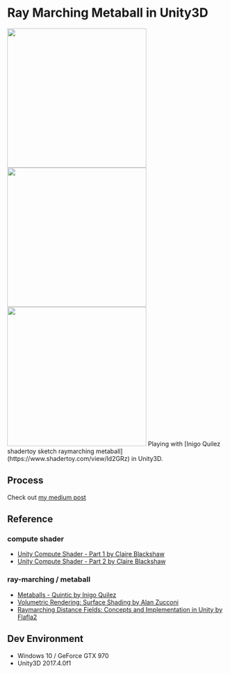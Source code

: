 # Ray Marching Metaball in Unity3D
<img src="https://github.com/avseoul/Unity3D_RayMarching_MetaBall/blob/master/preview0.gif" width="320">   
<img src="https://github.com/avseoul/Unity3D_RayMarching_MetaBall/blob/master/preview1.gif" width="320">
<img src="https://github.com/avseoul/Unity3D_RayMarching_MetaBall/blob/master/preview2.gif" width="320">
Playing with [Inigo Quilez shadertoy sketch raymarching metaball](https://www.shadertoy.com/view/ld2GRz) in Unity3D.

## Process
Check out [my medium post](https://medium.com/@avseoul/ray-marching-metaball-in-unity3d-fc6f83766c5d) 

## Reference

### compute shader
* [Unity Compute Shader - Part 1 by Claire Blackshaw](https://www.youtube.com/watch?time_continue=1&v=qDk-WIOYUSY)
* [Unity Compute Shader - Part 2 by Claire Blackshaw](https://www.youtube.com/watch?v=4AVc2YkOGtA&t=1085s)

### ray-marching / metaball
* [Metaballs - Quintic by Inigo Quilez](https://www.shadertoy.com/view/ld2GRz)
* [Volumetric Rendering: Surface Shading by Alan Zucconi](https://www.alanzucconi.com/2016/07/01/surface-shading/)
* [Raymarching Distance Fields: Concepts and Implementation in Unity by Flafla2](http://flafla2.github.io/2016/10/01/raymarching.html)


## Dev Environment
* Windows 10 / GeForce GTX 970
* Unity3D 2017.4.0f1